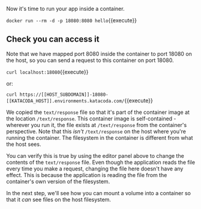 Now it's time to run your app inside a container. 

`docker run --rm -d -p 18080:8080 hello`{{execute}}

## Check you can access it

Note that we have mapped port 8080 inside the container to port 18080 on the host, so you can send a request to this container on port 18080.

`curl localhost:18080`{{execute}}

or:

`curl https://[[HOST_SUBDOMAIN]]-18080-[[KATACODA_HOST]].environments.katacoda.com/`{{execute}}


We copied the `text/response` file so that it's part of the container image at the location `/text/response`. This container image is self-contained - wherever you run it, the file exists at `/text/response` from the container's perspective. Note that this *isn't* `/text/response` on the host where you're running the container. The filesystem in the container is different from what the host sees.

You can verify this is true by using the editor panel above to change the contents of the `text/response` file. Even though the application reads the file every time you make a request, changing the file here doesn't have any effect. This is because the application is reading the file from the container's own version of the filesystem.

In the next step, we'll see how you can mount a volume into a container so that it *can* see files on the host filesystem. 
